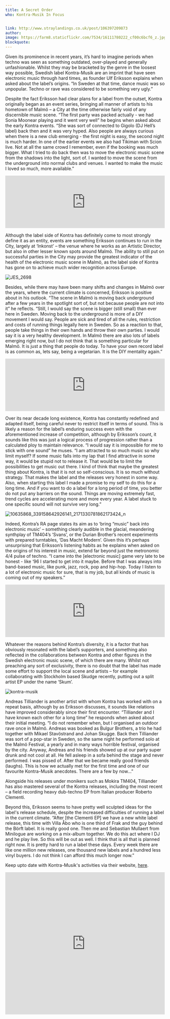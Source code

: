```yaml
---
title: A Secret Order
who: Kontra-Musik In Focus


link: http://www.straylandings.co.uk/post/106397209873
author:
image: https://farm8.staticflickr.com/7534/16111780222_cf00c6bcf6_z.jpg
blockquote:
---
```


Given its prominence in recent years, it’s hard to imagine periods when techno was seen as something outdated, over-played and generally unfashionable. Whilst they may be bracketed by the genre in the loosest way possible, Swedish label Kontra-Musik are an imprint that have seen electronic music through hard times, as founder Ulf Eriksson explains when asked about the label’s origins. “In Sweden at that time, dance music was so unpopular. Techno or rave was considered to be something very ugly.” 

Despite the fact Eriksson had clear plans for a label from the outset, Kontra originally began as an event series, bringing all manner of artists to his hometown of Malmö – a City at the time otherwise fairly void of any discernible music scene. “The first party was packed actually - we had Sonia Moonear playing and it went very well” he begins when asked about the early Kontra events. “She was sort of connected to Gigolo (DJ Hell’s label) back then and it was very hyped. Also people are always curious when there is a new club emerging - the first night is easy, the second night is much harder. In one of the earlier events we also had Tikiman with Scion live. Not at all the same crowd I remember, even if the booking was much bigger. What I tried to do back then was to move the electronic music scene from the shadows into the light, sort of. I wanted to move the scene from the underground into normal clubs and venues. I wanted to make the music I loved so much, more available.”

<iframe src="https://w.soundcloud.com/player/?url=https%3A//api.soundcloud.com/tracks/163403503&amp;color=ff5500&amp;auto_play=false&amp;hide_related=false&amp;show_comments=true&amp;show_user=true&amp;show_reposts=false" width="100%" height="166" frameborder="no"></iframe>

Although the label side of Kontra has definitely come to most strongly define it as an entity, events are something Eriksson continues to run in the City, largely at ‘Inkonst’ – the venue where he works as an Artistic Director, but also in other lesser known spots around Malmö. The ability to still put on successful parties in the City may provide the greatest indicator of the health of the electronic music scene in Malmö, as the label side of Kontra has gone on to achieve much wider recognition across Europe.

![JES_2698](https://farm9.staticflickr.com/8674/15926424559_7f75a876be_z.jpg)

Besides, while there may have been many shifts and changes in Malmö over the years, where the current climate is concerned, Eriksson is positive about in his outlook. “The scene in Malmö is moving back underground after a few years in the spotlight sort of, but not because people are not into it” he reflects. “Still, I would say the scene is bigger (still small) than ever here in Sweden. Moving back to the underground is more of a DIY movement I would say. People are sick and tired of all the rules, restriction and costs of running things legally here in Sweden. So as a reaction to that, people take things in their own hands and throw their own parties. I would say it is a very healthy development. In Malmö there are also lots of labels emerging right now, but I do not think that is something particular for Malmö. It is just a thing that people do today. To have your own record label is as common as, lets say, being a vegetarian. It is the DIY mentality again.”

<iframe src="https://w.soundcloud.com/player/?url=https%3A//api.soundcloud.com/tracks/32875338&amp;color=ff5500&amp;auto_play=false&amp;hide_related=false&amp;show_comments=true&amp;show_user=true&amp;show_reposts=false" width="100%" height="166" frameborder="no"></iframe>

Over its near decade long existence, Kontra has constantly redefined and adapted itself, being careful never to restrict itself in terms of sound. This is likely a reason for the label’s enduring success even with the aforementioned increase of competition, although by Eriksson’s count, it sounds like this was just a logical process of progression rather than a calculated ploy to maintain relevance. “I would say it is impossible for me to stick with one sound” he muses. “I am attracted to so much music so why limit myself? If some music falls into my lap that I find attractive in some way, it would be stupid not to release it. That would be to limit the possibilities to get music out there. I kind of think that maybe the greatest thing about Kontra, is that it is not so self-conscious. It is so much without strategy. That makes the label and the releases very honest in some way. Also, when starting this label I made a promise to my self to do this for a long time. And if you want to do a label for a long period of time, you better do not put any barriers on the sound. Things are moving extremely fast, trend cycles are accelerating more and more every year. A label stuck to one specific sound will not survive very long.”

![10635868_339158642926141_2171330781862173424_n](https://farm8.staticflickr.com/7509/16111758882_a26f4a1f3f_z.jpg)

Indeed, Kontra’s RA page states its aim as to ‘bring “music” back into electronic music’ – something clearly audible in the glacial, meandering synthplay of TM404’s ‘Svans’, or the Durian Brother’s recent experiments with prepared turntables, ‘Das Macht Modern’. Given this it’s perhaps unsurprising that Eriksson’s listening habits as he explains when asked on the origins of his interest in music, extend far beyond just the metronomic 4/4 pulse of techno. “I came into the [electronic music] game very late to be honest - like ‘96 I started to get into it maybe. Before that I was always into band-based music, like punk, jazz, rock, pop and hip-hop. Today I listen to a lot of electronic music for sure, that is my job, but all kinds of music is coming out of my speakers.”

<iframe src="https://w.soundcloud.com/player/?url=https%3A//api.soundcloud.com/tracks/168124793&amp;color=ff5500&amp;auto_play=false&amp;hide_related=false&amp;show_comments=true&amp;show_user=true&amp;show_reposts=false" width="100%" height="166" frameborder="no"></iframe>

Whatever the reasons behind Kontra’s diversity, it is a factor that has obviously resonated with the label’s supporters, and something also reflected in the collaborations between Kontra and other figures in the Swedish electronic music scene, of which there are many. Whilst not preaching any sort of exclusivity, there is no doubt that the label has made some effort to support the local scene and artists – for example collaborating with Stockholm based Skudge recently, putting out a split artist EP under the name ‘Skum’.

![kontra-musik](https://farm8.staticflickr.com/7477/15492794573_94f32545a5_z.jpg)

Andreas Tilliander is another artist with whom Kontra has worked with on a repeat basis, although by as Eriksson discusses, it sounds like relations have improved considerably since their first encounter. “Tilliander and I have known each other for a long time” he responds when asked about their initial meeting. “I do not remember when, but I organised an outdoor rave once in Malmö. Andreas was booked as Bulgur Brothers, a trio he had together with Mikael Stavöstrand and Johan Skugge. Back then Tilliander was sort of a pop-star in Sweden, so the same night he performed solo at the Malmö Festival, a yearly and in many ways horrible festival, organised by the city. Anyway, Andreas and his friends showed up at our party super drunk and not cool at all. He fell asleep in a sofa behind the stage and never performed. I was pissed of. After that we became really good friends (laughs). This is how we actually met for the first time and one of our favourite Kontra-Musik anecdotes. There are a few by now…”

Alongside his releases under monikers such as Mokira TM404, Tilliander has also mastered several of the Kontra releases, including the most recent – a field recording heavy dub-techno EP from Italian producer Roberto Clementi.

Beyond this, Eriksson seems to have pretty well sculpted ideas for the label's release schedule, despite the increased difficulties of running a label in the current climate. “After [the Clementi EP] we have a new white label release, this time with Villa Åbo who is one third of Frak and the guy behind the Börft label. It is really good one. Then me and Sebastian Mullaert from Minilogue are working on a mix-album together. We do this act where I DJ and he play live. So this will be out as well. I think that is all that is planned right now. It is pretty hard to run a label these days. Every week there are like one million new releases, one thousand new labels and a hundred less vinyl buyers. I do not think I can afford this much longer now.”

Keep upto date with Kontra-Musik's activities via their website, <a href="http://www.kontra-musik.com/">here</a>.

<iframe src="https://w.soundcloud.com/player/?url=https%3A//api.soundcloud.com/playlists/57971767&amp;auto_play=false&amp;hide_related=false&amp;show_comments=true&amp;show_user=true&amp;show_reposts=false&amp;visual=true" width="100%" height="450" frameborder="no"></iframe>
